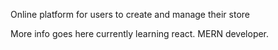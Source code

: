 Online platform for users to create and manage their store

More info goes here
currently learning react. MERN developer. 